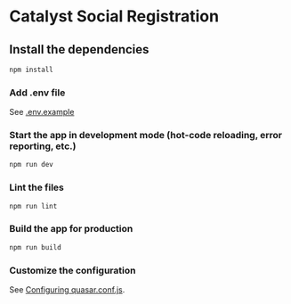 # Catalyst Social Registration

## Install the dependencies
```bash
npm install
```
### Add .env file
See [.env.example](https://github.com/catalyst-network/conf-social-tool/blob/master/client/.env.example)

### Start the app in development mode (hot-code reloading, error reporting, etc.)
```bash
npm run dev
```

### Lint the files
```bash
npm run lint
```

### Build the app for production
```bash
npm run build
```

### Customize the configuration
See [Configuring quasar.conf.js](https://quasar.dev/quasar-cli/quasar-conf-js).
